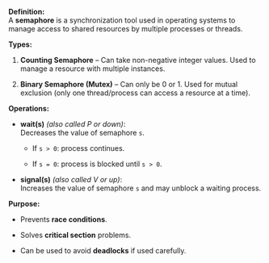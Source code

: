 **Definition:**  
A **semaphore** is a synchronization tool used in operating systems to manage access to shared resources by multiple processes or threads.

**Types:**

1. **Counting Semaphore** – Can take non-negative integer values. Used to manage a resource with multiple instances.
    
2. **Binary Semaphore (Mutex)** – Can only be 0 or 1. Used for mutual exclusion (only one thread/process can access a resource at a time).
    

**Operations:**

- **wait(s)** _(also called P or down)_:  
    Decreases the value of semaphore `s`.
    
    - If `s > 0`: process continues.
        
    - If `s = 0`: process is blocked until `s > 0`.
        
- **signal(s)** _(also called V or up)_:  
    Increases the value of semaphore `s` and may unblock a waiting process.
    

**Purpose:**

- Prevents **race conditions**.
    
- Solves **critical section** problems.
    
- Can be used to avoid **deadlocks** if used carefully.